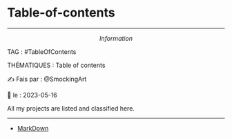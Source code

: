 # Table-of-contents
---
$$Information$$

TAG :  #TableOfContents

THÉMATIQUES : Table of contents

✍ Fais par : @SmockingArt 

🧭 le : 2023-05-16 

All my projects are listed and classified here.

---

- [MarkDown](https://github.com/SmockingArt/MarkDown)
